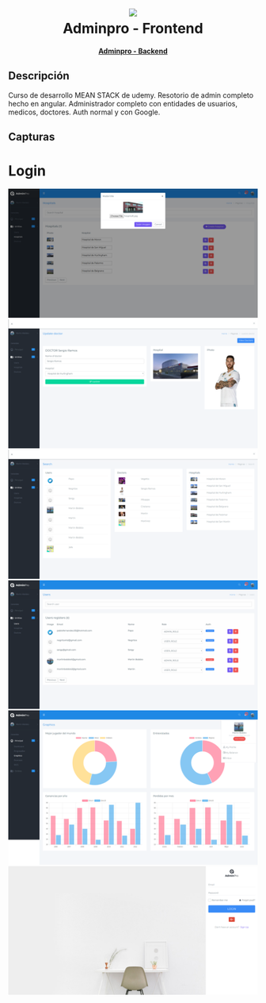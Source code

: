 <h1 align="center">
  <br>
  <img src="https://upload.wikimedia.org/wikipedia/commons/c/cf/Angular_full_color_logo.svg" width="200">
  <br>
  Adminpro - Frontend
  <br>
</h1>
<h4 align="center"><a target="_blank" href="https://github.com/martinbobbio/backend-adminpro">Adminpro - Backend</a></h4>


## Descripción

Curso de desarrollo MEAN STACK de udemy. Resotorio de admin completo hecho en angular.
Administrador completo con entidades de usuarios, medicos, doctores. Auth normal y con Google.


## Capturas

# Login

![Image of pagina](src/assets/images/screen-adminpro1.png)
![Image of pagina](src/assets/images/screen-adminpro2.png)
![Image of pagina](src/assets/images/screen-adminpro3.png)
![Image of pagina](src/assets/images/screen-adminpro4.png)
![Image of pagina](src/assets/images/screen-adminpro5.png)
![Image of pagina](src/assets/images/screen-adminpro6.png)

